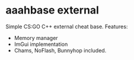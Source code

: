 # aaahbase external
Simple CS:GO C++ external cheat base.
Features: 
- Memory manager
- ImGui implementation
- Chams, NoFlash, Bunnyhop included.

